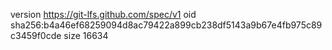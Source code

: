 version https://git-lfs.github.com/spec/v1
oid sha256:b4a46ef68259094d8ac79422a899cb238df5143a9b67e4fb975c89c3459f0cde
size 16634
